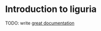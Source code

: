 # Introduction to liguria

TODO: write [great documentation](http://jacobian.org/writing/what-to-write/)
